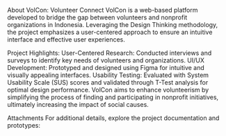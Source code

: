About VolCon: Volunteer Connect
VolCon is a web-based platform developed to bridge the gap between volunteers and nonprofit organizations in Indonesia. Leveraging the Design Thinking methodology, the project emphasizes a user-centered approach to ensure an intuitive interface and effective user experiences.

Project Highlights:
User-Centered Research: Conducted interviews and surveys to identify key needs of volunteers and organizations.
UI/UX Development: Prototyped and designed using Figma for intuitive and visually appealing interfaces.
Usability Testing: Evaluated with System Usability Scale (SUS) scores and validated through T-Test analysis for optimal design performance.
VolCon aims to enhance volunteerism by simplifying the process of finding and participating in nonprofit initiatives, ultimately increasing the impact of social causes.

Attachments
For additional details, explore the project documentation and prototypes:
